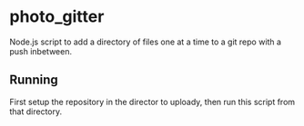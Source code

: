 # photo_gitter
Node.js script to add a directory of files one at a time to a git repo with a push inbetween.

## Running
First setup the repository in the director to uploady, then run this script from that directory.
